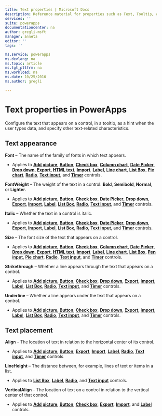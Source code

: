 ```yaml
---
title: Text properties | Microsoft Docs
description: Reference material for properties such as Text, Tooltip, and HintText
services: ''
suite: powerapps
documentationcenter: na
author: gregli-msft
manager: anneta
editor: ''
tags: ''

ms.service: powerapps
ms.devlang: na
ms.topic: article
ms.tgt_pltfrm: na
ms.workload: na
ms.date: 10/25/2016
ms.author: gregli

---
```

# Text properties in PowerApps
Configure the text that appears on a control, in a tooltip, as a hint when the user types data, and specify other text-related characteristics.

## Text appearance
**Font** – The name of the family of fonts in which text appears.

* Applies to **[Add picture](../maker/controls/control-add-picture.md)**, **[Button](../maker/controls/control-button.md)**, **[Check box](../maker/controls/control-check-box.md)**, **[Column chart](../maker/controls/control-column-line-chart.md)**, **[Date Picker](../maker/controls/control-date-picker.md)**, **[Drop down](../maker/controls/control-drop-down.md)**, **[Export](../maker/controls/control-export-import.md)**, **[HTML text](../maker/controls/control-html-text.md)**, **[Import](../maker/controls/control-export-import.md)**, **[Label](control-text-box.md)**, **[Line chart](../maker/controls/control-column-line-chart.md)**, **[List Box](../maker/controls/control-list-box.md)**, **[Pie chart](control-pie-chart.md)**, **[Radio](control-radio.md)**, **[Text input](control-text-input.md)**, and **[Timer](control-timer.md)** controls.

**FontWeight** – The weight of the text in a control: **Bold**, **Semibold**, **Normal**, or **Lighter**.

* Applies to **[Add picture](../maker/controls/control-add-picture.md)**, **[Button](../maker/controls/control-button.md)**, **[Check box](../maker/controls/control-check-box.md)**, **[Date Picker](../maker/controls/control-date-picker.md)**, **[Drop down](../maker/controls/control-drop-down.md)**, **[Export](../maker/controls/control-export-import.md)**, **[Import](../maker/controls/control-export-import.md)**, **[Label](control-text-box.md)**, **[List Box](../maker/controls/control-list-box.md)**, **[Radio](control-radio.md)**, **[Text input](control-text-input.md)**, and **[Timer](control-timer.md)** controls.

**Italic** – Whether the text in a control is italic.

* Applies to **[Add picture](../maker/controls/control-add-picture.md)**, **[Button](../maker/controls/control-button.md)**, **[Check box](../maker/controls/control-check-box.md)**, **[Date Picker](../maker/controls/control-date-picker.md)**, **[Drop down](../maker/controls/control-drop-down.md)**, **[Export](../maker/controls/control-export-import.md)**, **[Import](../maker/controls/control-export-import.md)**, **[Label](control-text-box.md)**, **[List Box](../maker/controls/control-list-box.md)**, **[Radio](control-radio.md)**, **[Text input](control-text-input.md)**, and **[Timer](control-timer.md)** controls.

**Size** – The font size of the text that appears on a control.

* Applies to **[Add picture](../maker/controls/control-add-picture.md)**, **[Button](../maker/controls/control-button.md)**, **[Check box](../maker/controls/control-check-box.md)**, **[Column chart](../maker/controls/control-column-line-chart.md)**, **[Date Picker](../maker/controls/control-date-picker.md)**, **[Drop down](../maker/controls/control-drop-down.md)**, **[Export](../maker/controls/control-export-import.md)**, **[HTML text](../maker/controls/control-html-text.md)**, **[Import](../maker/controls/control-export-import.md)**, **[Label](control-text-box.md)**, **[Line chart](../maker/controls/control-column-line-chart.md)**, **[List Box](../maker/controls/control-list-box.md)**, **[Pen input](../maker/controls/control-pen-input.md)**, **[Pie chart](control-pie-chart.md)**, **[Radio](control-radio.md)**, **[Text input](control-text-input.md)**, and **[Timer](control-timer.md)** controls.

**Strikethrough** – Whether a line appears through the text that appears on a control.

* Applies to **[Add picture](../maker/controls/control-add-picture.md)**, **[Button](../maker/controls/control-button.md)**, **[Check box](../maker/controls/control-check-box.md)**, **[Drop down](../maker/controls/control-drop-down.md)**, **[Export](../maker/controls/control-export-import.md)**, **[Import](../maker/controls/control-export-import.md)**, **[Label](control-text-box.md)**, **[List Box](../maker/controls/control-list-box.md)**, **[Radio](control-radio.md)**, **[Text input](control-text-input.md)**, and **[Timer](control-timer.md)** controls.

**Underline** – Whether a line appears under the text that appears on a control.

* Applies to **[Add picture](../maker/controls/control-add-picture.md)**, **[Button](../maker/controls/control-button.md)**, **[Check box](../maker/controls/control-check-box.md)**, **[Drop down](../maker/controls/control-drop-down.md)**, **[Export](../maker/controls/control-export-import.md)**, **[Import](../maker/controls/control-export-import.md)**, **[Label](control-text-box.md)**, **[List Box](../maker/controls/control-list-box.md)**, **[Radio](control-radio.md)**, **[Text input](control-text-input.md)**, and **[Timer](control-timer.md)** controls.

## Text placement
**Align** – The location of text in relation to the horizontal center of its control.

* Applies to **[Add picture](../maker/controls/control-add-picture.md)**, **[Button](../maker/controls/control-button.md)**, **[Export](../maker/controls/control-export-import.md)**, **[Import](../maker/controls/control-export-import.md)**, **[Label](control-text-box.md)**, **[Radio](control-radio.md)**, **[Text input](control-text-input.md)**, and **[Timer](control-timer.md)** controls.

**LineHeight** – The distance between, for example, lines of text or items in a list.

* Applies to **[List Box](../maker/controls/control-list-box.md)**, **[Label](control-text-box.md)**, **[Radio](control-radio.md)**, and **[Text input](control-text-input.md)** controls.

**VerticalAlign** – The location of text on a control in relation to the vertical center of that control.

* Applies to **[Add picture](../maker/controls/control-add-picture.md)**, **[Button](../maker/controls/control-button.md)**, **[Check box](../maker/controls/control-check-box.md)**, **[Export](../maker/controls/control-export-import.md)**, **[Import](../maker/controls/control-export-import.md)**, and **[Label](control-text-box.md)** controls.

